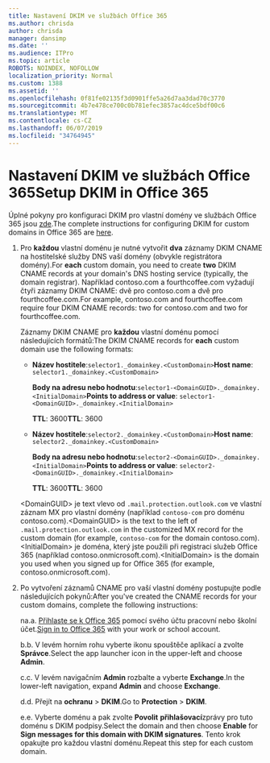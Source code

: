 ```yaml
---
title: Nastavení DKIM ve službách Office 365
ms.author: chrisda
author: chrisda
manager: dansimp
ms.date: ''
ms.audience: ITPro
ms.topic: article
ROBOTS: NOINDEX, NOFOLLOW
localization_priority: Normal
ms.custom: 1388
ms.assetid: ''
ms.openlocfilehash: 0f81fe02135f3d0901ffe5a26d7aa3dad70c3770
ms.sourcegitcommit: 4b7e478ce700c0b781efec3857ac4dce5bdf00c6
ms.translationtype: MT
ms.contentlocale: cs-CZ
ms.lasthandoff: 06/07/2019
ms.locfileid: "34764945"
---
```

# <a name="setup-dkim-in-office-365"></a><span data-ttu-id="b9221-102">Nastavení DKIM ve službách Office 365</span><span class="sxs-lookup"><span data-stu-id="b9221-102">Setup DKIM in Office 365</span></span>

<span data-ttu-id="b9221-103">Úplné pokyny pro konfiguraci DKIM pro vlastní domény ve službách Office 365 jsou [zde](https://docs.microsoft.com/office365/SecurityCompliance/use-dkim-to-validate-outbound-email#what-you-need-to-do-to-manually-set-up-dkim-in-office-365).</span><span class="sxs-lookup"><span data-stu-id="b9221-103">The complete instructions for configuring DKIM for custom domains in Office 365 are [here](https://docs.microsoft.com/office365/SecurityCompliance/use-dkim-to-validate-outbound-email#what-you-need-to-do-to-manually-set-up-dkim-in-office-365).</span></span>

1. <span data-ttu-id="b9221-104">Pro **každou** vlastní doménu je nutné vytvořit **dva** záznamy DKIM CNAME na hostitelské služby DNS vaší domény (obvykle registrátora domény).</span><span class="sxs-lookup"><span data-stu-id="b9221-104">For **each** custom domain, you need to create **two** DKIM CNAME records at your domain's DNS hosting service (typically, the domain registrar).</span></span> <span data-ttu-id="b9221-105">Například contoso.com a fourthcoffee.com vyžadují čtyři záznamy DKIM CNAME: dvě pro contoso.com a dvě pro fourthcoffee.com.</span><span class="sxs-lookup"><span data-stu-id="b9221-105">For example, contoso.com and fourthcoffee.com require four DKIM CNAME records: two for contoso.com and two for fourthcoffee.com.</span></span>

   <span data-ttu-id="b9221-106">Záznamy DKIM CNAME pro **každou** vlastní doménu pomocí následujících formátů:</span><span class="sxs-lookup"><span data-stu-id="b9221-106">The DKIM CNAME records for **each** custom domain use the following formats:</span></span>

   - <span data-ttu-id="b9221-107">**Název hostitele**:`selector1._domainkey.<CustomDomain>`</span><span class="sxs-lookup"><span data-stu-id="b9221-107">**Host name**: `selector1._domainkey.<CustomDomain>`</span></span>

     <span data-ttu-id="b9221-108">**Body na adresu nebo hodnotu**:`selector1-<DomainGUID>._domainkey.<InitialDomain>`</span><span class="sxs-lookup"><span data-stu-id="b9221-108">**Points to address or value**: `selector1-<DomainGUID>._domainkey.<InitialDomain>`</span></span>

     <span data-ttu-id="b9221-109">**TTL**: 3600</span><span class="sxs-lookup"><span data-stu-id="b9221-109">**TTL**: 3600</span></span>

   - <span data-ttu-id="b9221-110">**Název hostitele**:`selector2._domainkey.<CustomDomain>`</span><span class="sxs-lookup"><span data-stu-id="b9221-110">**Host name**: `selector2._domainkey.<CustomDomain>`</span></span>

     <span data-ttu-id="b9221-111">**Body na adresu nebo hodnotu**:`selector2-<DomainGUID>._domainkey.<InitialDomain>`</span><span class="sxs-lookup"><span data-stu-id="b9221-111">**Points to address or value**: `selector2-<DomainGUID>._domainkey.<InitialDomain>`</span></span>

     <span data-ttu-id="b9221-112">**TTL**: 3600</span><span class="sxs-lookup"><span data-stu-id="b9221-112">**TTL**: 3600</span></span>

   <span data-ttu-id="b9221-113">\<DomainGUID\> je text vlevo od `.mail.protection.outlook.com` ve vlastní záznam MX pro vlastní domény (například `contoso-com` pro doménu contoso.com).</span><span class="sxs-lookup"><span data-stu-id="b9221-113">\<DomainGUID\> is the text to the left of `.mail.protection.outlook.com` in the customized MX record for the custom domain (for example, `contoso-com` for the domain contoso.com).</span></span> <span data-ttu-id="b9221-114">\<InitialDomain\> je doména, který jste použili při registraci služeb Office 365 (například contoso.onmicrosoft.com).</span><span class="sxs-lookup"><span data-stu-id="b9221-114">\<InitialDomain\> is the domain you used when you signed up for Office 365 (for example, contoso.onmicrosoft.com).</span></span>

2. <span data-ttu-id="b9221-115">Po vytvoření záznamů CNAME pro vaší vlastní domény postupujte podle následujících pokynů:</span><span class="sxs-lookup"><span data-stu-id="b9221-115">After you've created the CNAME records for your custom domains, complete the following instructions:</span></span>

   <span data-ttu-id="b9221-116">na.</span><span class="sxs-lookup"><span data-stu-id="b9221-116">a.</span></span> <span data-ttu-id="b9221-117">[Přihlaste se k Office 365](https://support.office.microsoft.com/article/e9eb7d51-5430-4929-91ab-6157c5a050b4) pomocí svého účtu pracovní nebo školní účet.</span><span class="sxs-lookup"><span data-stu-id="b9221-117">[Sign in to Office 365](https://support.office.microsoft.com/article/e9eb7d51-5430-4929-91ab-6157c5a050b4) with your work or school account.</span></span>

   <span data-ttu-id="b9221-118">b.</span><span class="sxs-lookup"><span data-stu-id="b9221-118">b.</span></span> <span data-ttu-id="b9221-119">V levém horním rohu vyberte ikonu spouštěče aplikací a zvolte **Správce**.</span><span class="sxs-lookup"><span data-stu-id="b9221-119">Select the app launcher icon in the upper-left and choose **Admin**.</span></span>

   <span data-ttu-id="b9221-120">c.</span><span class="sxs-lookup"><span data-stu-id="b9221-120">c.</span></span> <span data-ttu-id="b9221-121">V levém navigačním **Admin** rozbalte a vyberte **Exchange**.</span><span class="sxs-lookup"><span data-stu-id="b9221-121">In the lower-left navigation, expand **Admin** and choose **Exchange**.</span></span>

   <span data-ttu-id="b9221-122">d.</span><span class="sxs-lookup"><span data-stu-id="b9221-122">d.</span></span> <span data-ttu-id="b9221-123">Přejít na **ochranu** > **DKIM**.</span><span class="sxs-lookup"><span data-stu-id="b9221-123">Go to **Protection** > **DKIM**.</span></span>

   <span data-ttu-id="b9221-124">e.</span><span class="sxs-lookup"><span data-stu-id="b9221-124">e.</span></span> <span data-ttu-id="b9221-125">Vyberte doménu a pak zvolte **Povolit** **přihlašovací**zprávy pro tuto doménu s DKIM podpisy.</span><span class="sxs-lookup"><span data-stu-id="b9221-125">Select the domain and then choose **Enable** for **Sign messages for this domain with DKIM signatures**.</span></span> <span data-ttu-id="b9221-126">Tento krok opakujte pro každou vlastní doménu.</span><span class="sxs-lookup"><span data-stu-id="b9221-126">Repeat this step for each custom domain.</span></span>
